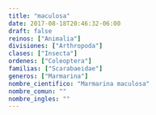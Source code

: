 ```yaml
---
title: "maculosa"
date: 2017-08-18T20:46:32-06:00
draft: false
reinos: ["Animalia"]
divisiones: ["Arthropoda"]
clases: ["Insecta"]
ordenes: ["Coleoptera"]
familias: ["Scarabaeidae"]
generos: ["Marmarina"]
nombre_cientifico: "Marmarina maculosa"
nombre_comun: ""
nombre_ingles: ""
---
```

